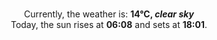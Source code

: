 <p  align="center"><br/>Currently, the weather is: <b> 14°C, <i>clear sky</i></b></br>Today, the sun rises at <b>06:08</b> and sets at <b>18:01</b>.</p>